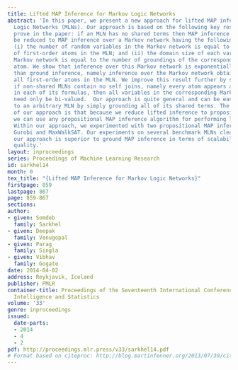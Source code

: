 ```yaml
---
title: Lifted MAP Inference for Markov Logic Networks
abstract: 'In this paper, we present a new approach for lifted MAP inference in Markov
  Logic Networks (MLNs). Our approach is based on the following key result that we
  prove in the paper: if an MLN has no shared terms then MAP inference over it can
  be reduced to MAP inference over a Markov network having the following properties:
  (i) the number of random variables in the Markov network is equal to the number
  of first-order atoms in the MLN; and (ii) the domain size of each variable in the
  Markov network is equal to the number of groundings of the corresponding first-order
  atom. We show that inference over this Markov network is exponentially more efficient
  than ground inference, namely inference over the Markov network obtained by grounding
  all first-order atoms in the MLN. We improve this result further by showing that
  if non-shared MLNs contain no self joins, namely every atom appears at most once
  in each of its formulas, then all variables in the corresponding Markov network
  need only be bi-valued.  Our approach is quite general and can be easily applied
  to an arbitrary MLN by simply grounding all of its shared terms. The key feature
  of our approach is that because we reduce lifted inference to propositional inference,
  we can use any propositional MAP inference algorithm for performing lifted MAP inference.
  Within our approach, we experimented with two propositional MAP inference algorithms:
  Gurobi and MaxWalkSAT. Our experiments on several benchmark MLNs clearly demonstrate
  our approach is superior to ground MAP inference in terms of scalability and solution
  quality.'
layout: inproceedings
series: Proceedings of Machine Learning Research
id: sarkhel14
month: 0
tex_title: "{Lifted MAP Inference for Markov Logic Networks}"
firstpage: 859
lastpage: 867
page: 859-867
sections: 
author:
- given: Somdeb
  family: Sarkhel
- given: Deepak
  family: Venugopal
- given: Parag
  family: Singla
- given: Vibhav
  family: Gogate
date: 2014-04-02
address: Reykjavik, Iceland
publisher: PMLR
container-title: Proceedings of the Seventeenth International Conference on Artificial
  Intelligence and Statistics
volume: '33'
genre: inproceedings
issued:
  date-parts:
  - 2014
  - 4
  - 2
pdf: http://proceedings.mlr.press/v33/sarkhel14.pdf
# Format based on citeproc: http://blog.martinfenner.org/2013/07/30/citeproc-yaml-for-bibliographies/
---
```


